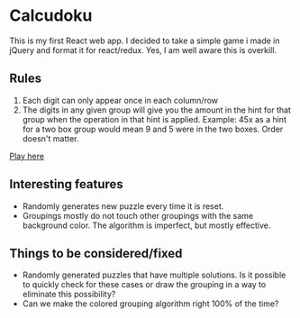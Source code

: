 # Calcudoku

This is my first React web app. I decided to take a simple game i made in jQuery and format it for react/redux. Yes, I am well aware this is overkill.

## Rules
1. Each digit can only appear once in each column/row
2. The digits in any given group will give you the amount in the hint for that group when the operation in that hint is applied. Example: 45x as a hint for a two box group would mean 9 and 5 were in the two boxes. Order doesn't matter.

[Play here](http://shaypepper.github.io/calcudoku/react-redux)

## Interesting features
* Randomly generates new puzzle every time it is reset.
* Groupings mostly do not touch other groupings with the same background color. The algorithm is imperfect, but mostly effective.

## Things to be considered/fixed
* Randomly generated puzzles that have multiple solutions. Is it possible to quickly check for these cases or draw the grouping in a way to eliminate this possibility?
* Can we make the colored grouping algorithm right 100% of the time?
